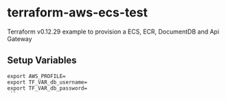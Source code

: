 # terraform-aws-ecs-test

Terraform v0.12.29 example to provision a ECS, ECR, DocumentDB and Api Gateway


## Setup Variables

```console
export AWS_PROFILE=
export TF_VAR_db_username=
export TF_VAR_db_password=
 ``